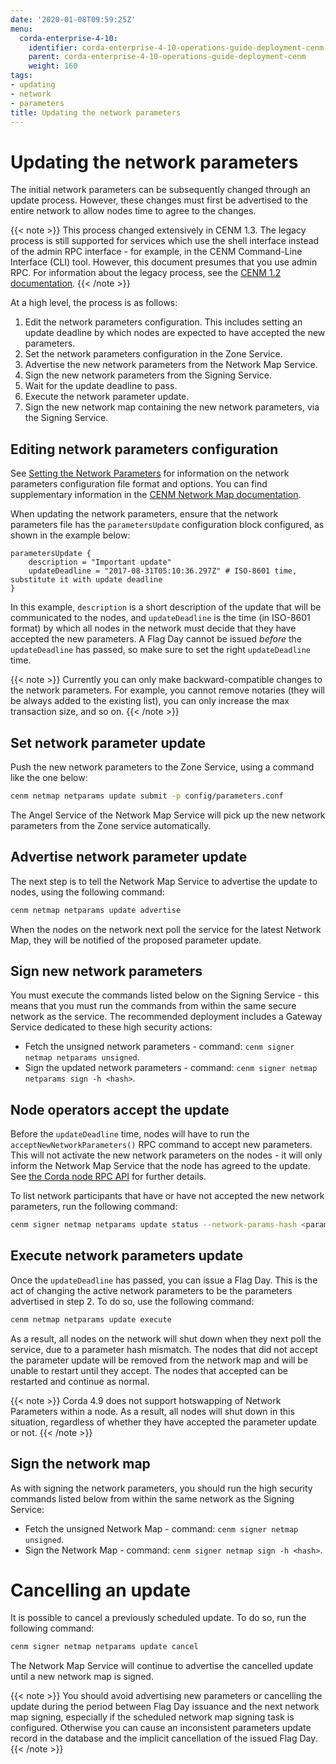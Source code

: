 ```yaml
---
date: '2020-01-08T09:59:25Z'
menu:
  corda-enterprise-4-10:
    identifier: corda-enterprise-4-10-operations-guide-deployment-cenm-updating
    parent: corda-enterprise-4-10-operations-guide-deployment-cenm
    weight: 160
tags:
- updating
- network
- parameters
title: Updating the network parameters
---
```



# Updating the network parameters

The initial network parameters can be subsequently changed through an update process. However, these changes must first
be advertised to the entire network to allow nodes time to agree to the changes.

{{< note >}}
This process changed extensively in CENM 1.3. The legacy process is still
supported for services which use the shell interface instead of the admin RPC
interface - for example, in the CENM Command-Line Interface (CLI) tool. However, this document presumes  that you
use admin RPC. For information about the legacy process, see the [CENM 1.2 documentation](../../../../1.2/cenm/updating-network-parameters.md).
{{< /note >}}

At a high level, the process is as follows:

1. Edit the network parameters configuration. This includes setting an update deadline by which
   nodes are expected to have accepted the new parameters.
2. Set the network parameters configuration in the Zone Service.
3. Advertise the new network parameters from the Network Map Service.
4. Sign the new network parameters from the Signing Service.
5. Wait for the update deadline to pass.
6. Execute the network parameter update.
7. Sign the new network map containing the new network parameters, via the Signing Service.

## Editing network parameters configuration

See [Setting the Network Parameters](../../../../4.9/enterprise/network/network-map.html#network-parameters)
for information on the network parameters configuration file format and options. You can find supplementary information in the [CENM Network Map documentation](../../../../1.5/cenm/network-map.html#network-parameters).

When updating the network parameters, ensure that the network parameters file has the
`parametersUpdate` configuration block configured, as shown in the example below:

```guess
parametersUpdate {
    description = "Important update"
    updateDeadline = "2017-08-31T05:10:36.297Z" # ISO-8601 time, substitute it with update deadline
}
```

In this example, `description` is a short description of the update that will be communicated to the nodes, and `updateDeadline` is
the time (in ISO-8601 format) by which all nodes in the network must decide that they have accepted the new parameters.
A Flag Day cannot be issued *before* the `updateDeadline` has passed, so make sure to set the right `updateDeadline` time.

{{< note >}}
Currently you can only make backward-compatible changes to the network parameters. For example, you cannot remove notaries
(they will be always added to the existing list), you can only increase the max transaction size, and so on.
{{< /note >}}

## Set network parameter update

Push the new network parameters to the Zone Service, using a command like the one below:

```bash
cenm netmap netparams update submit -p config/parameters.conf
```

The Angel Service of the Network Map Service will pick up the new network parameters
from the Zone service automatically.

## Advertise network parameter update

The next step is to tell the Network Map Service to advertise the update to
nodes, using the following command:

```bash
cenm netmap netparams update advertise
```

When the nodes on the network next poll the service for
the latest Network Map, they will be notified of the proposed parameter update.

## Sign new network parameters

You must execute the commands listed below on the Signing Service - this means that
you must run the commands from within the same secure network as the service.
The recommended deployment includes a Gateway Service dedicated to these high
security actions:

* Fetch the unsigned network parameters - command: `cenm signer netmap netparams unsigned`.
* Sign the updated network parameters - command: `cenm signer netmap netparams sign -h <hash>`.

## Node operators accept the update

Before the `updateDeadline` time, nodes will have to run the `acceptNewNetworkParameters()` RPC command to accept
new parameters. This will not
activate the new network parameters on the nodes - it will only inform the Network Map Service that the node has agreed to the
update. See [the Corda node RPC API](../../../../../../../en/tutorials/corda/4.9/os/supplementary-tutorials/tutorial-clientrpc-api.md) for further details.

To list network participants that have or have not accepted the new network parameters,
run the following command:

```bash
cenm signer netmap netparams update status --network-params-hash <parameters update hash value>
```

## Execute network parameters update

Once the `updateDeadline` has passed, you can issue a Flag Day. This is the act of changing the active network
parameters to be the parameters advertised in step 2. To do so, use the following
command:

```bash
cenm netmap netparams update execute
```

As a result, all nodes on the network will shut down when they next poll the service, due to a
parameter hash mismatch. The nodes that did not accept the parameter update will be removed from the network map and
will be unable to restart until they accept. The nodes that accepted can be restarted and continue as normal.

{{< note >}}
Corda 4.9 does not support hotswapping of Network Parameters within a node. As a result, all nodes will shut down in this situation, regardless of whether they have accepted the parameter update or not.
{{< /note >}}

## Sign the network map

As with signing the network parameters, you should run the high security commands listed below
from within the same network as the Signing Service:

* Fetch the unsigned Network Map - command: `cenm signer netmap unsigned`.
* Sign the Network Map - command: `cenm signer netmap sign -h <hash>`.

# Cancelling an update

It is possible to cancel a previously scheduled update. To do so, run the following command:

```bash
cenm signer netmap netparams update cancel
```

The Network Map Service will continue to advertise the cancelled update until a new network map is signed.

{{< note >}}
You should avoid advertising new parameters or cancelling the update during the period between Flag Day
issuance and the next network map signing, especially if the scheduled network map signing task is configured.
Otherwise you can cause an inconsistent parameters update record in the database and the implicit cancellation of the
issued Flag Day.
{{< /note >}}
